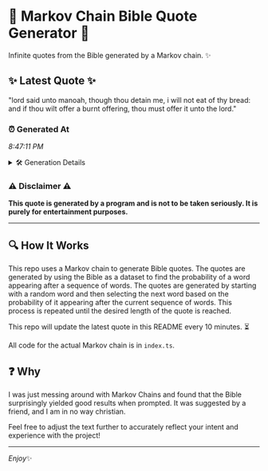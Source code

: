 # 📖 Markov Chain Bible Quote Generator 📖

Infinite quotes from the Bible generated by a Markov chain. ✨

## ✨ Latest Quote ✨
"lord said unto manoah, though thou detain me, i will not eat of thy bread: and if thou wilt offer a burnt offering, thou must offer it unto the lord."

### ⏰ Generated At
*8:47:11 PM*

<details>
    <summary>🛠️ Generation Details</summary>
    <p>
        <strong>🌱 Seed:</strong> lord<br>
        <strong>🔄 Iterations:</strong> 29<br>
        <strong>📜 Context History:</strong><br>[ lord ]: said<br>[ lord, said ]: unto<br>[ lord, said, unto ]: manoah,<br>[ lord, said, unto, manoah, ]: though<br>[ lord, said, unto, manoah,, though ]: thou<br>[ lord, said, unto, manoah,, though, thou ]: detain<br>[ said, unto, manoah,, though, thou, detain ]: me,<br>[ unto, manoah,, though, thou, detain, me, ]: i<br>[ manoah,, though, thou, detain, me,, i ]: will<br>[ though, thou, detain, me,, i, will ]: not<br>[ thou, detain, me,, i, will, not ]: eat<br>[ detain, me,, i, will, not, eat ]: of<br>[ me,, i, will, not, eat, of ]: thy<br>[ i, will, not, eat, of, thy ]: bread:<br>[ will, not, eat, of, thy, bread: ]: and<br>[ not, eat, of, thy, bread:, and ]: if<br>[ eat, of, thy, bread:, and, if ]: thou<br>[ of, thy, bread:, and, if, thou ]: wilt<br>[ thy, bread:, and, if, thou, wilt ]: offer<br>[ bread:, and, if, thou, wilt, offer ]: a<br>[ and, if, thou, wilt, offer, a ]: burnt<br>[ if, thou, wilt, offer, a, burnt ]: offering,<br>[ thou, wilt, offer, a, burnt, offering, ]: thou<br>[ wilt, offer, a, burnt, offering,, thou ]: must<br>[ offer, a, burnt, offering,, thou, must ]: offer<br>[ a, burnt, offering,, thou, must, offer ]: it<br>[ burnt, offering,, thou, must, offer, it ]: unto<br>[ offering,, thou, must, offer, it, unto ]: the<br>[ thou, must, offer, it, unto, the ]: lord.<br>
    </p>
</details>

### ⚠️ Disclaimer ⚠️
**This quote is generated by a program and is not to be taken seriously. It is purely for entertainment purposes.**

---

## 🔍 How It Works

This repo uses a Markov chain to generate Bible quotes. The quotes are generated by using the Bible as a dataset to find the probability of a word appearing after a sequence of words. The quotes are generated by starting with a random word and then selecting the next word based on the probability of it appearing after the current sequence of words. This process is repeated until the desired length of the quote is reached.

This repo will update the latest quote in this README every 10 minutes. ⏳

All code for the actual Markov chain is in `index.ts`.

## ❓ Why

I was just messing around with Markov Chains and found that the Bible surprisingly yielded good results when prompted. 
It was suggested by a friend, and I am in no way christian.

Feel free to adjust the text further to accurately reflect your intent and experience with the project!

---

*Enjoy*✨
